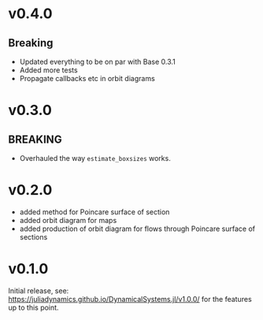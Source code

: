 # v0.4.0
## Breaking
* Updated everything to be on par with Base 0.3.1
* Added more tests
* Propagate callbacks etc in orbit diagrams


# v0.3.0
## BREAKING
* Overhauled the way `estimate_boxsizes` works.

# v0.2.0
* added method for Poincare surface of section
* added orbit diagram for maps
* added production of orbit diagram for flows through Poincare surface of sections

# v0.1.0
Initial release, see: https://juliadynamics.github.io/DynamicalSystems.jl/v1.0.0/
for the features up to this point.
